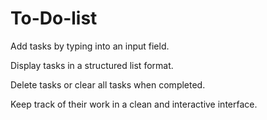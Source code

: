 # To-Do-list

Add tasks by typing into an input field.

Display tasks in a structured list format.

Delete tasks or clear all tasks when completed.

Keep track of their work in a clean and interactive interface.
